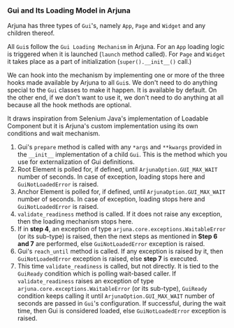 ### Gui and Its Loading Model in Arjuna

Arjuna has three types of `Gui`'s, namely `App`, `Page` and `Widget` and any children thereof.

All `Gui`s follow the `Gui Loading Mechanism` in Arjuna. For an `App` loading logic is triggered when it is launched (`launch` method called). For `Page` and `Widget` it takes place as a part of initialization (`super().__init__()` call.)

We can hook into the mechanism by implementing one or more of the three hooks made available by Arjuna to all `Gui`s. We don't need to do anything special to the `Gui` classes to make it happen. It is available by default. On the other end, if we don't want to use it, we don't need to do anything at all because all the hook methods are optional.

It draws inspiration from Selenium Java's implementation of Loadable Component but it is Arjuna's custom implementation using its own conditions and wait mechanism.

1. Gui's `prepare` method is called with any `*args` and `**kwargs` provided in the `__init__` implementation of a child `Gui`. This is the method which you use for externalization of Gui definitions.
2. Root Element is polled for, if defined, until `ArjunaOption.GUI_MAX_WAIT` number of seconds. In case of exception, loading stops here and `GuiNotLoadedError` is raised.
3. Anchor Element is polled for, if defined, until `ArjunaOption.GUI_MAX_WAIT` number of seconds. In case of exception, loading stops here and `GuiNotLoadedError` is raised.
4. `validate_readiness` method is called. If it does not raise any exception, then the loading mechanism stops here.
5. If in **step 4**, an exception of type `arjuna.core.exceptions.WaitableError` (or its sub-type) is raised, then the next steps as mentioned in **Step 6 and 7** are performed, else `GuiNotLoadedError` exception is raised.
6. Gui's `reach_until` method is called. If any exception is raised by it, then `GuiNotLoadedError` exception is raised, else **step 7** is executed.
7. This time `validate_readiness` is called, but not directly. It is tied to the `GuiReady` condition which is polling wait-based caller. If `validate_readiness` raises an exception of type `arjuna.core.exceptions.WaitableError` (or its sub-type), `GuiReady` condition keeps calling it until `ArjunaOption.GUI_MAX_WAIT` number of seconds are passed in `Gui`'s configuration. If successful, during the wait time, then Gui is considered loaded, else `GuiNotLoadedError` exception is raised.
